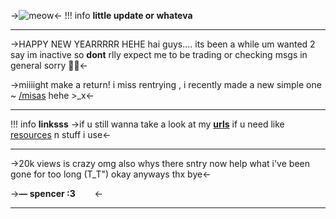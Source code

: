 ->![meow](https://media.discordapp.net/attachments/882004721383125002/1175038649532960918/IMG_5231.jpg?ex=6569c705&is=65575205&hm=7d7fb191e7344aa2963ceb111eb691586cfb710c5707ffb80608f4231d052fc8&)<-
!!! info
    **little update or whateva**
***
->HAPPY NEW YEARRRRR HEHE
hai guys.... its been a while um
wanted 2 say im inactive so **dont** rlly 
expect me to be trading or checking 
msgs in general sorry 👍🏼<-

->miiiight make a return! i miss
rentrying , i recently made a new
simple one ~ [/misas](misas) hehe >\_x<-
***
!!! info
    **linksss**
->if u still wanna take a look at my **[urls](hoarder)**
if u need like [resources](symb) n stuff i use<-
***
->20k views is crazy omg
also whys there sntry now help what
i've been gone for too long (T_T")
okay anyways thx bye<-

->**— spencer :3⠀⠀⠀**<-
***